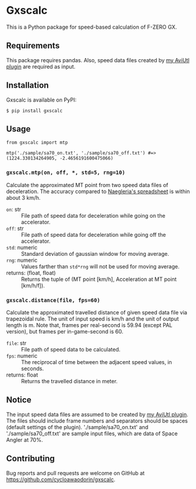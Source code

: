 # Gxscalc

This is a Python package for speed-based calculation of F-ZERO GX.

## Requirements

This package requires pandas.
Also, speed data files created by [my AviUtl plugin](https://github.com/cycloawaodorin/fzgx_smr_ks) are required as input.

## Installation

Gxscalc is available on PyPI:

    $ pip install gxscalc

## Usage

```python3
from gxscalc import mtp

mtp('./sample/sa70_on.txt', './sample/sa70_off.txt') #=> (1224.330134264905, -2.4656191600475066)
```

### `gxscalc.mtp(on, off, *, std=5, rng=10)`
Calculate the approximated MT point from two speed data files of deceleration.
The accuracy compared to [Naegleria's spreadsheet](https://docs.google.com/spreadsheets/d/1kyl0kAi_-NaM9RCPIwThixogTYESL4zdpmbbH_qDlmI/edit#gid=0) is within about 3 km/h.

<dl>
 <dt><code>on</code>: str</dt>
  <dd>File path of speed data for deceleration while going on the accelerator.</dd>
 <dt><code>off</code>: str</dt>
  <dd>File path of speed data for deceleration while going off the accelerator.</dd>
 <dt><code>std</code>: numeric</dt>
  <dd>Standard deviation of gaussian window for moving average.</dd>
 <dt><code>rng</code>: numeric</dt>
  <dd>Values farther than <code>std*rng</code> will not be used for moving average.</dd>
 <dt>returns: (float, float)</dt>
  <dd>Returns the tuple of (MT point [km/h], Acceleration at MT point [km/h/f]).</dd>
</dl>

### `gxscalc.distance(file, fps=60)`
Calculate the approximated travelled distance of given speed data file via trapezoidal rule.
The unit of input speed is km/h and the unit of output length is m.
Note that, frames per real-second is 59.94 (except PAL version), but frames per in-game-second is 60.

<dl>
 <dt><code>file</code>: str</dt>
  <dd>File path of speed data to be calculated.</dd>
 <dt><code>fps</code>: numeric</dt>
  <dd>The reciprocal of time between the adjacent speed values, in seconds.</dd>
 <dt>returns: float</dt>
  <dd>Returns the travelled distance in meter.</dd>
</dl>


## Notice

The input speed data files are assumed to be created by [my AviUtl plugin](https://github.com/cycloawaodorin/fzgx_smr_ks).
The files should include frame numbers and separators should be spaces (default settings of the plugin).
'./sample/sa70_on.txt' and './sample/sa70_off.txt' are sample input files, which are data of Space Angler at 70%.

## Contributing

Bug reports and pull requests are welcome on GitHub at https://github.com/cycloawaodorin/gxscalc.
